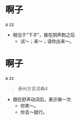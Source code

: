 # 啊子
a zz
- 相当于“下子”，接在阴声韵之后
  - 试～；来～；请你出来～。

# 啊子
a zz
> 泰州方言词典4
- 跟在舒声动词后，表示做一次
  - 你笑～。
  - 你去～就行。
